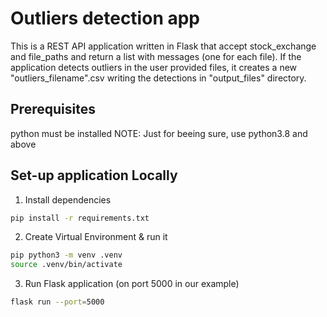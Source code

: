 # Outliers detection app

This is a REST API application written in Flask that accept stock_exchange and file_paths and return a list with messages (one for each file).
If the application detects outliers in the user provided files, it creates a new "outliers_filename".csv writing the detections in "output_files" directory.

## Prerequisites

python must be installed
NOTE: Just for beeing sure, use python3.8 and above

## Set-up application Locally

1. Install dependencies
```bash
pip install -r requirements.txt
```

2. Create Virtual Environment & run it
```bash
pip python3 -m venv .venv
source .venv/bin/activate
```

3. Run Flask application (on port 5000 in our example)
```bash
flask run --port=5000
```